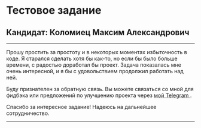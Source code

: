 # Тестовое задание

## Кандидат: Коломиец Максим Александрович

---

Прошу простить за простоту и в некоторых моментах избыточность в коде. Я старался сделать хотя бы как-то, но если бы было больше времени, с радостью доработал бы проект. Задача показалась мне очень интересной, и я бы с удовольствием продолжил работать над ней.

Буду признателен за обратную связь. Вы можете связаться со мной для фидбэка или предложений по улучшению проекта через [мой Telegram ](https://t.me/cammaler).

Спасибо за интересное задание! Надеюсь на дальнейшее сотрудничество.

---
